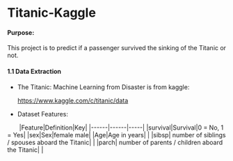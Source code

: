 # Titanic-Kaggle

#### Purpose:

This project is to predict if a passenger survived the sinking of the Titanic or not. 

#### 1.1 Data Extraction
    
   * The Titanic: Machine Learning from Disaster is from kaggle:
   
        https://www.kaggle.com/c/titanic/data
        
   * Dataset Features:
   
        |Feature|Definition|Key|
        |------|------|-----|
        |survival|Survival|0 = No, 1 = Yes|
        |sex|Sex|female male|
        |Age|Age in years| |
        |sibsp| number of siblings / spouses aboard the Titanic| |
        |parch| number of parents / children aboard the Titanic| |
        
   
   
